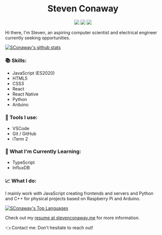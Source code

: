 <h1 align="center">Steven Conaway</h2>
<p align="center">
  <a href="https://stevenconaway.me/"><img src="https://img.shields.io/static/v1?label=me&message=stevenconaway.me&color=blue&logo=&style=flat-square&logoColor=white&link=stevenconaway.me" /></a>
  <a href="https://linkedin.com/in/steven-conaway"><img src="https://img.shields.io/static/v1?label=LinkedIn&message=steven-conaway&color=blue&logo=linkedin&style=flat-square&logoColor=white"" /></a>
  <a href="mailto:sjconaway48@gmail.com"><img src="https://img.shields.io/static/v1?label=Gmail&message=sjconaway48@gmail.com&color=red&logo=gmail&style=flat-square&logoColor=white" /></a>
</p>

Hi there, I'm Steven, an aspiring computer scientist and electrical engineer currently seeking opportunities.

[![SConaway's github stats](https://github-readme-stats.vercel.app/api?username=sconaway&count_private=true&show_icons=true&theme=dark&hide=stars)](https://github.com/sconaway)

### :books: Skills:
- JavaScript (ES2020)
- HTML5
- CSS3
- React
- React Native
- Python
- Arduino

### :wrench: Tools I use: 
- VSCode
- Git / GitHub
- iTerm 2

### :book: What I'm Currently Learning: 
- TypeScript
- InfluxDB

### :chart_with_upwards_trend: What I do:

I mainly work with JavaScript creating frontends and servers and Python and C++ for physical projects based on Raspberry Pi and Arduino.

[![SConaway's Top Languages](https://github-readme-stats.vercel.app/api/top-langs?username=sconaway&count_private=true&show_icons=true&theme=dark)](https://github.com/sconaway)

Check out my [resume at stevenconaway.me](https://stevenconaway.me) for more information.

:point_left: Contact me: Don't hesitate to reach out!


